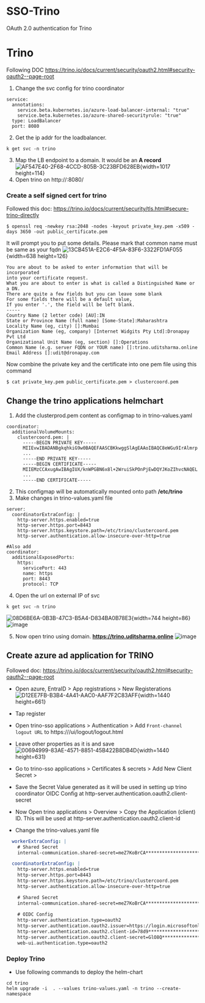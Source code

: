# SSO-Trino
OAuth 2.0 authentication for Trino

# Trino

Following DOC https://trino.io/docs/current/security/oauth2.html#security-oauth2--page-root

1. Change the svc config for trino coordinator
```
service:
  annotations: 
    service.beta.kubernetes.io/azure-load-balancer-internal: "true"
    service.beta.kubernetes.io/azure-shared-securityrule: "true"
  type: LoadBalancer
  port: 8080
```
2. Get the ip addr for the loadbalancer.
```
k get svc -n trino
```
3. Map the LB endpoint to a domain. It would be an **A record**
![_AF547E40-2F68-4CCD-805B-3C23BFD628EB_](/uploads/38fc7dd87dc7d59549b1723261a9c3f9/_AF547E40-2F68-4CCD-805B-3C23BFD628EB_.png){width=1017 height=114}
4. Open trino on http://<domain>:8080/


### Create a self signed cert for trino
Followed this doc: https://trino.io/docs/current/security/tls.html#secure-trino-directly
```
$ openssl req -newkey rsa:2048 -nodes -keyout private_key.pem -x509 -days 3650 -out public_certificate.pem

```
It will prompt you to put some details. Please mark that common name must be same as your fqdn
![_13CB451A-E2C6-4F5A-83F6-3322FD1AF055_](/uploads/9f8b8f5913c7f3436b3b65d4b96d8570/_13CB451A-E2C6-4F5A-83F6-3322FD1AF055_.png){width=638 height=126}
```
You are about to be asked to enter information that will be incorporated
into your certificate request.
What you are about to enter is what is called a Distinguished Name or a DN.
There are quite a few fields but you can leave some blank
For some fields there will be a default value,
If you enter '.', the field will be left blank.
-----
Country Name (2 letter code) [AU]:IN
State or Province Name (full name) [Some-State]:Maharashtra
Locality Name (eg, city) []:Mumbai
Organization Name (eg, company) [Internet Widgits Pty Ltd]:Dronapay Pvt Ltd
Organizational Unit Name (eg, section) []:Operations
Common Name (e.g. server FQDN or YOUR name) []:trino.uditsharma.online
Email Address []:udit@dronapay.com
```
Now combine the private key and the certificate into one pem file using this  command
```
$ cat private_key.pem public_certificate.pem > clustercoord.pem
```

## Change the trino applications helmchart 

1. Add the clusterprod.pem content as configmap to in trino-values.yaml
```
coordinator:
  additionalVolumeMounts: 
    clustercoord.pem: |
      -----BEGIN PRIVATE KEY-----
      MIIEvwIBADANBgkqhkiG9w0BAQEFAASCBKkwggSlAgEAAoIBAQC8eWGu9IrAlmrp
      ...
      -----END PRIVATE KEY-----
      -----BEGIN CERTIFICATE-----
      MIIEMzCCAxugAwIBAgIUX/knWPGBN6x8l+2WruiSkPOnPjEwDQYJKoZIhvcNAQEL
      ...
      -----END CERTIFICATE-----
```

2. This configmap will be automatically mounted onto path **/etc/trino**
3. Make changes in trino-values.yaml file 
```
server:
  coordinatorExtraConfig: |
    http-server.https.enabled=true
    http-server.https.port=8443
    http-server.https.keystore.path=/etc/trino/clustercoord.pem
    http-server.authentication.allow-insecure-over-http=true

#Also add
coordinator:
  additionalExposedPorts: 
    https:
      servicePort: 443
      name: https
      port: 8443
      protocol: TCP

```
4. Open the url on external IP of svc
```
k get svc -n trino
```
![_08D6BE6A-0B3B-47C3-B5A4-D834BA0B78E3_](/uploads/154b0337bf5bb8b848a5651975658c8b/_08D6BE6A-0B3B-47C3-B5A4-D834BA0B78E3_.png){width=744 height=86}
![image](/uploads/2e057774f3f978beca3311d40301bc65/image.png)

5. Now open trino using domain.
**https://trino.uditsharma.online**
![image](/uploads/ed2d76bfd0566f00ea0ce7bee479c696/image.png)

## Create azure ad application for TRINO
Followed doc: https://trino.io/docs/current/security/oauth2.html#security-oauth2--page-root

- Open azure, EntraID > App registrations > New Registerations
![_D12EE7FB-B3B4-4A41-AAC0-AAF7F2C83AFF_](/uploads/cc9797fe3c4070855cb3bf3353cc445f/_D12EE7FB-B3B4-4A41-AAC0-AAF7F2C83AFF_.png){width=1440 height=661}
- Tap register

- Open trino-sso applications > Authentication > Add `Front-channel logout URL` to https://<domain>/ui/logout/logout.html
- Leave other properties as it is and save
![_00694999-83AE-4571-8851-45B422B8DB4D_](/uploads/48b122e4a57fc0543dc7f603b4c82557/_00694999-83AE-4571-8851-45B422B8DB4D_.png){width=1440 height=631}

- Go to trino-sso applications > Certificates & secrets > Add New Client Secret > 
- Save the Secret Value generated as it will be used in setting up trino coordinator OIDC Config at http-server.authentication.oauth2.client-secret

- Now Open trino applications > Overview > Copy the Application (client) ID. This will be used at http-server.authentication.oauth2.client-id 
- Change the trino-values.yaml file
```yaml
  workerExtraConfig: |
    # Shared Secret
    internal-communication.shared-secret=meZ7KoBrCA************************

  coordinatorExtraConfig: |
    http-server.https.enabled=true
    http-server.https.port=8443
    http-server.https.keystore.path=/etc/trino/clustercoord.pem
    http-server.authentication.allow-insecure-over-http=true

    # Shared Secret
    internal-communication.shared-secret=meZ7KoBrCA************************
    
    # OIDC Config
    http-server.authentication.type=oauth2
    http-server.authentication.oauth2.issuer=https://login.microsoftonline.com/d1327173-77da-4002-9636-b1aac62ef787/v2.0
    http-server.authentication.oauth2.client-id=78d9***********************
    http-server.authentication.oauth2.client-secret=GlO8Q***********************
    web-ui.authentication.type=oauth2
```

### Deploy Trino

- Use following commands to deploy the helm-chart
```
cd trino
helm upgrade -i  . --values trino-values.yaml -n trino --create-namespace
```


